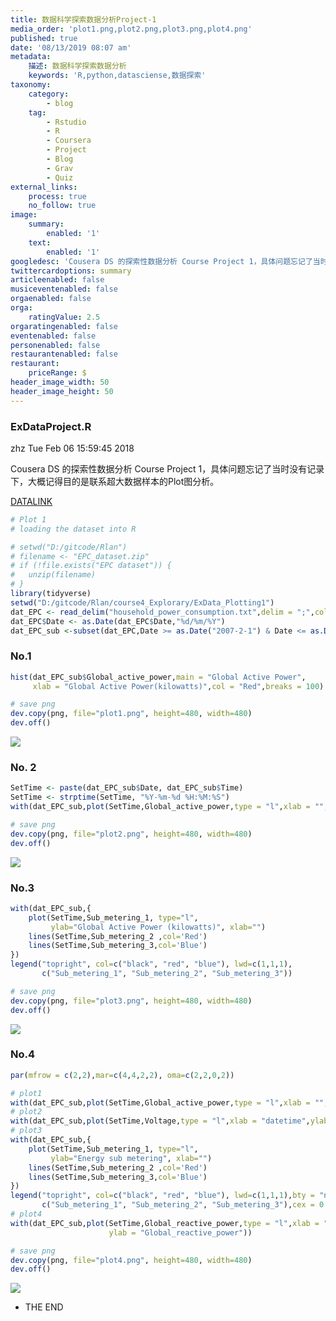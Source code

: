 ```yaml
---
title: 数据科学探索数据分析Project-1
media_order: 'plot1.png,plot2.png,plot3.png,plot4.png'
published: true
date: '08/13/2019 08:07 am'
metadata:
    描述: 数据科学探索数据分析
    keywords: 'R,python,datasciense,数据探索'
taxonomy:
    category:
        - blog
    tag:
        - Rstudio
        - R
        - Coursera
        - Project
        - Blog
        - Grav
        - Quiz
external_links:
    process: true
    no_follow: true
image:
    summary:
        enabled: '1'
    text:
        enabled: '1'
googledesc: 'Cousera DS 的探索性数据分析 Course Project 1，具体问题忘记了当时没有记录下，大概记得目的是联系超大数据样本的Plot图分析。'
twittercardoptions: summary
articleenabled: false
musiceventenabled: false
orgaenabled: false
orga:
    ratingValue: 2.5
orgaratingenabled: false
eventenabled: false
personenabled: false
restaurantenabled: false
restaurant:
    priceRange: $
header_image_width: 50
header_image_height: 50
---
```


### ExDataProject.R

zhz
Tue Feb 06 15:59:45 2018

Cousera DS 的探索性数据分析 Course Project 1，具体问题忘记了当时没有记录下，大概记得目的是联系超大数据样本的Plot图分析。

[DATALINK](https://archive.ics.uci.edu/ml/machine-learning-databases/00235/household_power_consumption.zip)


``` r
# Plot 1
# loading the dataset into R

# setwd("D:/gitcode/Rlan")
# filename <- "EPC_dataset.zip"
# if (!file.exists("EPC dataset")) { 
#   unzip(filename) 
# }
library(tidyverse)
setwd("D:/gitcode/Rlan/course4_Explorary/ExData_Plotting1")
dat_EPC <- read_delim("household_power_consumption.txt",delim = ";",col_names = TRUE)
dat_EPC$Date <- as.Date(dat_EPC$Date,"%d/%m/%Y")
dat_EPC_sub <-subset(dat_EPC,Date >= as.Date("2007-2-1") & Date <= as.Date("2007-2-2"))

```
### No.1

``` r
hist(dat_EPC_sub$Global_active_power,main = "Global Active Power",
     xlab = "Global Active Power(kilowatts)",col = "Red",breaks = 100)
```

``` r
# save png
dev.copy(png, file="plot1.png", height=480, width=480)
dev.off()
```
![](plot1.png)

### No. 2
``` r
SetTime <- paste(dat_EPC_sub$Date, dat_EPC_sub$Time)
SetTime <- strptime(SetTime, "%Y-%m-%d %H:%M:%S")
with(dat_EPC_sub,plot(SetTime,Global_active_power,type = "l",xlab = "",ylab = "Global Active Power(kilowatts)"))

# save png
dev.copy(png, file="plot2.png", height=480, width=480)
dev.off()
```
![](plot2.png)

### No.3
``` r
with(dat_EPC_sub,{
    plot(SetTime,Sub_metering_1, type="l",
         ylab="Global Active Power (kilowatts)", xlab="")
    lines(SetTime,Sub_metering_2 ,col='Red')
    lines(SetTime,Sub_metering_3,col='Blue')
})
legend("topright", col=c("black", "red", "blue"), lwd=c(1,1,1), 
       c("Sub_metering_1", "Sub_metering_2", "Sub_metering_3"))

# save png
dev.copy(png, file="plot3.png", height=480, width=480)
dev.off()
```
![](plot3.png)

### No.4
``` r
par(mfrow = c(2,2),mar=c(4,4,2,2), oma=c(2,2,0,2))
```
``` r
# plot1
with(dat_EPC_sub,plot(SetTime,Global_active_power,type = "l",xlab = "",ylab = "Global Active Power"))
# plot2
with(dat_EPC_sub,plot(SetTime,Voltage,type = "l",xlab = "datetime",ylab = "Voltage"))
# plot3
with(dat_EPC_sub,{
    plot(SetTime,Sub_metering_1, type="l",
         ylab="Energy sub metering", xlab="")
    lines(SetTime,Sub_metering_2 ,col='Red')
    lines(SetTime,Sub_metering_3,col='Blue')
})
legend("topright", col=c("black", "red", "blue"), lwd=c(1,1,1),bty = "n",
       c("Sub_metering_1", "Sub_metering_2", "Sub_metering_3"),cex = 0.5)
# plot4
with(dat_EPC_sub,plot(SetTime,Global_reactive_power,type = "l",xlab = "datetime",
                      ylab = "Global_reactive_power"))
```
``` r
# save png
dev.copy(png, file="plot4.png", height=480, width=480)
dev.off()
```
![](plot4.png)

* THE END